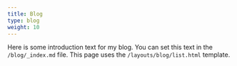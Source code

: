 ```yaml
---
title: Blog
type: blog
weight: 10
---
```


Here is some introduction text for my blog. You can set this text in the `/blog/_index.md` file. This page uses the `/layouts/blog/list.html` template.
